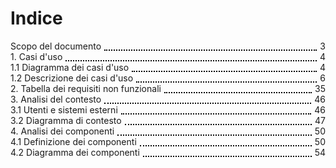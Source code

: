 
# Indice
<span class=horizontal_dotted_line>Scopo del documento<span class=dot></span>3</span>
<span class=horizontal_dotted_line>1. Casi d'uso<span class=dot></span>4</span>
<span class=horizontal_dotted_line>1.1 Diagramma dei casi d'uso<span class=dot></span>4</span>
<span class=horizontal_dotted_line>1.2 Descrizione dei casi d'uso<span class=dot></span>6</span>
<span class=horizontal_dotted_line>2. Tabella dei requisiti non funzionali<span class=dot></span>35</span>
<span class=horizontal_dotted_line>3. Analisi del contesto<span class=dot></span>46</span>
<span class=horizontal_dotted_line>3.1 Utenti e sistemi esterni<span class=dot></span>46</span>
<span class=horizontal_dotted_line>3.2 Diagramma di contesto<span class=dot></span>47</span>
<span class=horizontal_dotted_line>4. Analisi dei componenti<span class=dot></span>50</span>
<span class=horizontal_dotted_line>4.1 Definizione dei componenti<span class=dot></span>50</span>
<span class=horizontal_dotted_line>4.2 Diagramma dei componenti<span class=dot></span>54</span>

<style>
.horizontal_dotted_line{
    width: 100%;
    display : flex;
}
.dot{
    flex: 1;
    border-bottom: 2px dotted black;
    margin-left: 5px;
    margin-right: 5px;
    height: 1em;
}
</style>
<div class="page-break"></div>
